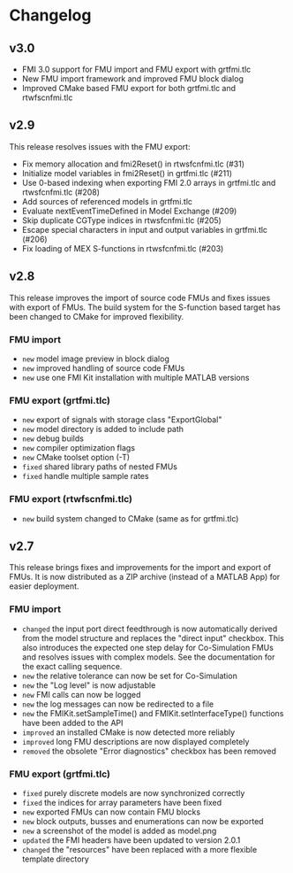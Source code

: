 # Changelog

## v3.0

- FMI 3.0 support for FMU import and FMU export with grtfmi.tlc
- New FMU import framework and improved FMU block dialog
- Improved CMake based FMU export for both grtfmi.tlc and rtwfscnfmi.tlc

## v2.9

This release resolves issues with the FMU export:

- Fix memory allocation and fmi2Reset() in rtwsfcnfmi.tlc (#31)
- Initialize model variables in fmi2Reset() in grtfmi.tlc (#211)
- Use 0-based indexing when exporting FMI 2.0 arrays in grtfmi.tlc and rtwsfcnfmi.tlc (#208)
- Add sources of referenced models in grtfmi.tlc
- Evaluate nextEventTimeDefined in Model Exchange (#209)
- Skip duplicate CGType indices in rtwsfcnfmi.tlc (#205)
- Escape special characters in input and output variables in grtfmi.tlc (#206)
- Fix loading of MEX S-functions in rtwsfcnfmi.tlc (#203)

## v2.8

This release improves the import of source code FMUs and fixes issues with export of FMUs.
The build system for the S-function based target has been changed to CMake for improved flexibility.

### FMU import

- `new` model image preview in block dialog
- `new` improved handling of source code FMUs
- `new` use one FMI Kit installation with multiple MATLAB versions

### FMU export (grtfmi.tlc)

- `new` export of signals with storage class "ExportGlobal"
- `new` model directory is added to include path
- `new` debug builds
- `new` compiler optimization flags
- `new` CMake toolset option (-T)
- `fixed` shared library paths of nested FMUs
- `fixed` handle multiple sample rates

### FMU export (rtwfscnfmi.tlc)

- `new` build system changed to CMake (same as for grtfmi.tlc)

## v2.7

This release brings fixes and improvements for the import and export of FMUs.
It is now distributed as a ZIP archive (instead of a MATLAB App) for easier deployment.

### FMU import

- `changed` the input port direct feedthrough is now automatically derived from the model structure and replaces the "direct input" checkbox.
  This also introduces the expected one step delay for Co-Simulation FMUs and resolves issues with complex models. See the documentation for the exact calling sequence.
- `new` the relative tolerance can now be set for Co-Simulation
- `new` the "Log level" is now adjustable
- `new` FMI calls can now be logged
- `new` the log messages can now be redirected to a file
- `new` the FMIKit.setSampleTime() and FMIKit.setInterfaceType() functions have been added to the API
- `improved` an installed CMake is now detected more reliably
- `improved` long FMU descriptions are now displayed completely
- `removed` the obsolete "Error diagnostics" checkbox has been removed

### FMU export (grtfmi.tlc)

- `fixed` purely discrete models are now synchronized correctly
- `fixed` the indices for array parameters have been fixed
- `new` exported FMUs can now contain FMU blocks
- `new` block outputs, busses and enumerations can now be exported
- `new` a screenshot of the model is added as model.png
- `updated` the FMI headers have been updated to version 2.0.1
- `changed` the "resources" have been replaced with a more flexible template directory
